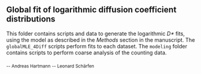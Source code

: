 ## Global fit of logarithmic diffusion coefficient distributions 

This folder contains scripts and data to generate the logarithmic *D\** fits, using the model as described in the *Methods* section in the manuscript. The `globalMLE_4Diff` scripts perform fits to each dataset. The `modeling` folder contains scripts to perform coarse analysis of the counting data.

<sub>-- Andreas Hartmann</sub>
<sub>-- Leonard Schärfen</sub>